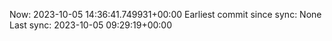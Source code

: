 Now: 2023-10-05 14:36:41.749931+00:00 Earliest commit since sync: None Last sync: 2023-10-05 09:29:19+00:00
